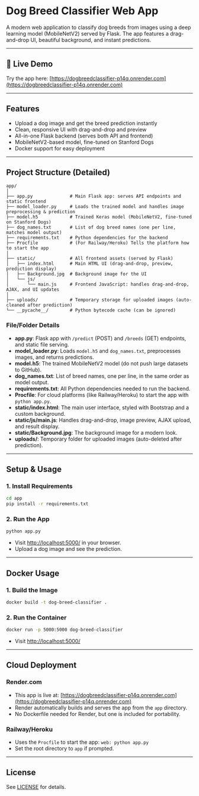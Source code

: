 # Dog Breed Classifier Web App

A modern web application to classify dog breeds from images using a deep learning model (MobileNetV2) served by Flask. The app features a drag-and-drop UI, beautiful background, and instant predictions.

---

## 🚀 Live Demo
Try the app here: [https://dogbreedclassifier-p14q.onrender.com](https://dogbreedclassifier-p14q.onrender.com)

---

## Features
- Upload a dog image and get the breed prediction instantly
- Clean, responsive UI with drag-and-drop and preview
- All-in-one Flask backend (serves both API and frontend)
- MobileNetV2-based model, fine-tuned on Stanford Dogs
- Docker support for easy deployment

---

## Project Structure (Detailed)

```
app/
│
├── app.py              # Main Flask app: serves API endpoints and static frontend
├── model_loader.py     # Loads the trained model and handles image preprocessing & prediction
├── model.h5            # Trained Keras model (MobileNetV2, fine-tuned on Stanford Dogs)
├── dog_names.txt       # List of dog breed names (one per line, matches model output)
├── requirements.txt    # Python dependencies for the backend
├── Procfile            # (For Railway/Heroku) Tells the platform how to start the app
│
├── static/             # All frontend assets (served by Flask)
│   ├── index.html      # Main HTML UI (drag-and-drop, preview, prediction display)
│   ├── Background.jpg  # Background image for the UI
│   └── js/
│       └── main.js     # Frontend JavaScript: handles drag-and-drop, AJAX, and UI updates
│
├── uploads/            # Temporary storage for uploaded images (auto-cleaned after prediction)
└── __pycache__/        # Python bytecode cache (can be ignored)
```

### **File/Folder Details**
- **app.py**: Flask app with `/predict` (POST) and `/breeds` (GET) endpoints, and static file serving.
- **model_loader.py**: Loads `model.h5` and `dog_names.txt`, preprocesses images, and returns predictions.
- **model.h5**: The trained MobileNetV2 model (do not push large datasets to GitHub).
- **dog_names.txt**: List of breed names, one per line, in the same order as model output.
- **requirements.txt**: All Python dependencies needed to run the backend.
- **Procfile**: For cloud platforms (like Railway/Heroku) to start the app with `python app.py`.
- **static/index.html**: The main user interface, styled with Bootstrap and a custom background.
- **static/js/main.js**: Handles drag-and-drop, image preview, AJAX upload, and result display.
- **static/Background.jpg**: The background image for a modern look.
- **uploads/**: Temporary folder for uploaded images (auto-deleted after prediction).

---

## Setup & Usage

### 1. Install Requirements
```bash
cd app
pip install -r requirements.txt
```

### 2. Run the App
```bash
python app.py
```
- Visit [http://localhost:5000/](http://localhost:5000/) in your browser.
- Upload a dog image and see the prediction.

---

## Docker Usage

### 1. Build the Image
```bash
docker build -t dog-breed-classifier .
```

### 2. Run the Container
```bash
docker run -p 5000:5000 dog-breed-classifier
```
- Visit [http://localhost:5000/](http://localhost:5000/)

---

## Cloud Deployment

### **Render.com**
- This app is live at: [https://dogbreedclassifier-p14q.onrender.com](https://dogbreedclassifier-p14q.onrender.com)
- Render automatically builds and serves the app from the `app` directory.
- No Dockerfile needed for Render, but one is included for portability.

### **Railway/Heroku**
- Uses the `Procfile` to start the app: `web: python app.py`
- Set the root directory to `app` if prompted.

---

## License
See [LICENSE](LICENSE) for details. 